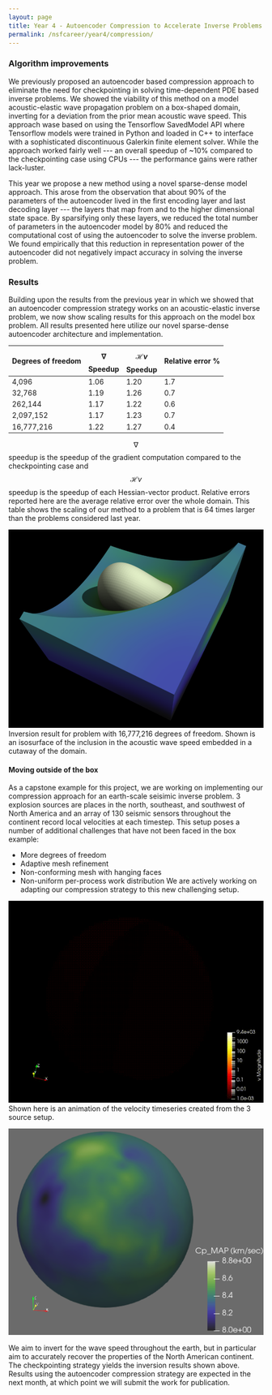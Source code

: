 ```yaml
---
layout: page
title: Year 4 - Autoencoder Compression to Accelerate Inverse Problems
permalink: /nsfcareer/year4/compression/
---
```

### Algorithm improvements
We previously proposed an autoencoder based compression approach to eliminate the need 
for checkpointing in solving time-dependent PDE based inverse problems. We showed 
the viability of this method on a model acoustic-elastic wave propagation problem 
on a box-shaped domain, inverting for a deviation from the prior mean acoustic wave speed. 
This approach wase based on using the Tensorflow SavedModel API where Tensorflow 
models were trained in Python and loaded in C++ to interface with a sophisticated 
discontinuous Galerkin finite element solver. While the approach worked fairly well
--- an overall speedup of ~10% compared to the checkpointing case using CPUs ---
the performance gains were rather lack-luster. 

This year we propose a new method using a novel sparse-dense model approach. This arose 
from the observation that about 90% of the parameters of the autoencoder 
lived in the first encoding layer and last decoding layer --- the layers that 
map from and to the higher dimensional state space. By sparsifying only these layers, we 
reduced the total number of parameters in the autoencoder model by 80% and 
reduced the computational cost of using the autoencoder to solve the inverse problem. 
We found empirically that this reduction in representation power of the autoencoder 
did not negatively impact accuracy in solving the inverse problem. 

### Results
Building upon the results from the previous year in which we showed that an autoencoder compression 
strategy works on an acoustic-elastic inverse problem, we now show scaling results for this approach 
on the model box problem. All results presented here utilize our novel sparse-dense 
autoencoder architecture and implementation.

|Degrees of freedom  |  $$\nabla$$ Speedup | $$\mathcal{H}v$$ Speedup | Relative error % |
|--------------------|---------------------|--------------------------|------------------|
|4,096               |  1.06               | 1.20                     | 1.7              |
|32,768              |  1.19               | 1.26                     | 0.7              |
|262,144             |  1.17               | 1.22                     | 0.6              |
|2,097,152           |  1.17               | 1.23                     | 0.7              |
|16,777,216          |  1.22               | 1.27                     | 0.4              |

$$\nabla$$ speedup is the speedup of the gradient computation compared to the checkpointing 
case and $$\mathcal{H}v$$ speedup is the speedup of each Hessian-vector product. 
Relative errors reported here are the average relative error over the whole domain. 
This table shows the scaling of our method to a problem that is 64 times larger 
than the problems considered last year. 


![acoustic-elastic wave equation inverse result](/assets/figures/jon/uqbox_cutaway_contour_shadow.png)
Inversion result for problem with 16,777,216 degrees of freedom. Shown is an isosurface 
of the inclusion in the acoustic wave speed embedded in a cutaway of the domain. 


#### Moving outside of the box
As a capstone example for this project, we are working on implementing our compression 
approach for an earth-scale seisimic inverse problem. 3 explosion sources are 
places in the north, southeast, and southwest of North America and an array of 
130 seismic sensors throughout the continent record local velocities at each timestep. 
This setup poses a number of additional challenges that have not been faced in the box example:
- More degrees of freedom
- Adaptive mesh refinement
- Non-conforming mesh with hanging faces
- Non-uniform per-process work distribution
We are actively working on adapting our compression strategy to this new challenging setup. 

![acoustic-elastic wave equation video](/assets/figures/jon/velocity_trisource.gif)
Shown here is an animation of the velocity timeseries created from the 3 source setup. 

<p align="center">
  <img src="/assets/figures/jon/uqearth_130km_inverse_only.png"/>
</p>
We aim to invert for the wave speed throughout the earth, but in particular aim to 
accurately recover the properties of the North American continent. 
The checkpointing strategy yields the inversion results shown above. Results 
using the autoencoder compression strategy are expected in the next month, 
at which point we will submit the work for publication.
